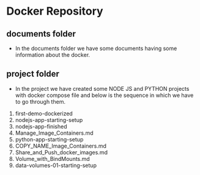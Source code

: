 # Docker Repository
## documents folder
- In the documents folder we have some documents having some information about the docker.

## project folder
- In the project we have created some NODE JS and PYTHON projects with docker compose file and below is the sequence in which we have to go through them.

1. first-demo-dockerized
2. nodejs-app-starting-setup
3. nodejs-app-finished
5. Manage_Image_Containers.md
4. python-app-starting-setup
5. COPY_NAME_Image_Containers.md
6. Share_and_Push_docker_images.md
7. Volume_with_BindMounts.md
8. data-volumes-01-starting-setup
